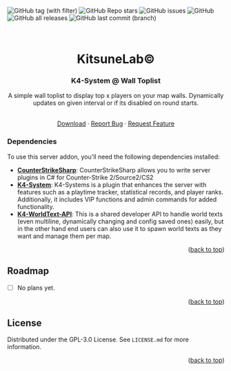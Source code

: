 <a name="readme-top"></a>

![GitHub tag (with filter)](https://img.shields.io/github/v/tag/K4ryuu/K4-System-WallToplist?style=for-the-badge&label=Version)
![GitHub Repo stars](https://img.shields.io/github/stars/K4ryuu/K4-System-WallToplist?style=for-the-badge)
![GitHub issues](https://img.shields.io/github/issues/K4ryuu/K4-System-WallToplist?style=for-the-badge)
![GitHub](https://img.shields.io/github/license/K4ryuu/K4-System-WallToplist?style=for-the-badge)
![GitHub all releases](https://img.shields.io/github/downloads/K4ryuu/K4-System-WallToplist/total?style=for-the-badge)
![GitHub last commit (branch)](https://img.shields.io/github/last-commit/K4ryuu/K4-System-WallToplist/dev?style=for-the-badge)

<!-- PROJECT LOGO -->
<br />
<div align="center">
  <h1 align="center">KitsuneLab©</h1>
  <h3 align="center">K4-System @ Wall Toplist</h3>
  <a align="center">A simple wall toplist to display top x players on your map walls. Dynamically updates on given interval or if its disabled on round starts.</a>

  <p align="center">
    <br />
    <a href="https://github.com/K4ryuu/K4-System-WallToplist/releases">Download</a>
    ·
    <a href="https://github.com/K4ryuu/K4-System-WallToplist/issues/new?assignees=KitsuneLab-Development&labels=bug&projects=&template=bug_report.md&title=%5BBUG%5D">Report Bug</a>
    ·
    <a href="https://github.com/K4ryuu/K4-System-WallToplist/issues/new?assignees=KitsuneLab-Development&labels=enhancement&projects=&template=feature_request.md&title=%5BREQ%5D">Request Feature</a>
  </p>
</div>

<!-- ABOUT THE PROJECT -->

### Dependencies

To use this server addon, you'll need the following dependencies installed:

- [**CounterStrikeSharp**](https://github.com/roflmuffin/CounterStrikeSharp/releases): CounterStrikeSharp allows you to write server plugins in C# for Counter-Strike 2/Source2/CS2
- [**K4-System**](https://github.com/K4ryuu/K4-System): K4-Systems is a plugin that enhances the server with features such as a playtime tracker, statistical records, and player ranks. Additionally, it includes VIP functions and admin commands for added functionality.
- [**K4-WorldText-API**](https://github.com/K4ryuu/K4-WorldText-API): This is a shared developer API to handle world texts (even multiline, dynamically changing and config saved ones) easily, but in the other hand end users can also use it to spawn world texts as they want and manage them per map.

<p align="right">(<a href="#readme-top">back to top</a>)</p>

<!-- ROADMAP -->

## Roadmap

- [ ] No plans yet.

<p align="right">(<a href="#readme-top">back to top</a>)</p>

<!-- LICENSE -->

## License

Distributed under the GPL-3.0 License. See `LICENSE.md` for more information.

<p align="right">(<a href="#readme-top">back to top</a>)</p>
